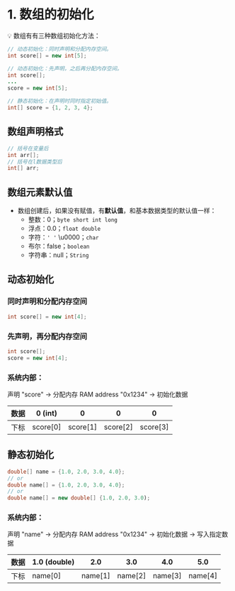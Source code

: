 # 1. 数组的初始化

💡 数组有有三种数组初始化方法：

```java
// 动态初始化：同时声明和分配内存空间。
int score[] = new int[5];

// 动态初始化：先声明，之后再分配内存空间。
int score[];
...
score = new int[5];

// 静态初始化：在声明时同时指定初始值。
int[] score = {1, 2, 3, 4};
```



## 数组声明格式

```java
// 括号在变量后
int arr[];   
// 括号在l数据类型后
int[] arr;    
```



## 数组元素默认值

- 数组创建后，如果没有赋值，有**默认值**，和基本数据类型的默认值一样：
    - 整数：0；`byte short int long`
    - 浮点：0.0；`float double`
    - 字符：`' '` \u0000；`char`
    - 布尔：false；`boolean`
    - 字符串：null；`String`



## 动态初始化

### 同时声明和分配内存空间

```java
int score[] = new int[4];
```

### 先声明，再分配内存空间

```java
int score[];
score = new int[4];
```

### 系统内部：

声明 "score" → 分配内存 RAM address "0x1234" → 初始化数据 

| 数据 | 0 (int)  | 0        | 0        | 0        |
| ---- | -------- | -------- | -------- | -------- |
| 下标 | score[0] | score[1] | score[2] | score[3] |

### 

## 静态初始化

```java
double[] name = {1.0, 2.0, 3.0, 4.0};
// or 
double name[] = {1.0, 2.0, 3.0, 4.0};
// or
double name[] = new double[] {1.0, 2.0, 3.0);  
```

### 系统内部：

声明 "name" → 分配内存 RAM address "0x1234" → 初始化数据 → 写入指定数据 

| 数据 | 1.0 (double) | 2.0 | 3.0 | 4.0 | 5.0 |
| --- | --- | --- | --- | --- | --- |
| 下标 | name[0] | name[1] | name[2] | name[3] | name[4] |